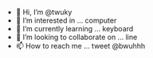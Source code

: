 - 👋 Hi, I’m @twuky
- 👀 I’m interested in ... computer
- 🌱 I’m currently learning ... keyboard
- 💞️ I’m looking to collaborate on ... line
- 📫 How to reach me ... tweet @bwuhhh

<!---
twuky/twuky is a ✨ special ✨ repository because its `README.md` (this file) appears on your GitHub profile.
You can click the Preview link to take a look at your changes.
--->
